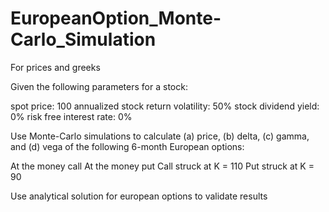 # EuropeanOption_Monte-Carlo_Simulation
For prices and greeks

Given the following parameters for a stock:

spot price: 100
annualized stock return volatility: 50%
stock dividend yield: 0%
risk free interest rate: 0%

Use Monte-Carlo simulations to calculate (a) price, (b) delta, (c) gamma, and (d) vega of the following 6-month European options:

At the money call
At the money put
Call struck at K = 110
Put struck at K = 90

Use analytical solution for european options to validate results
